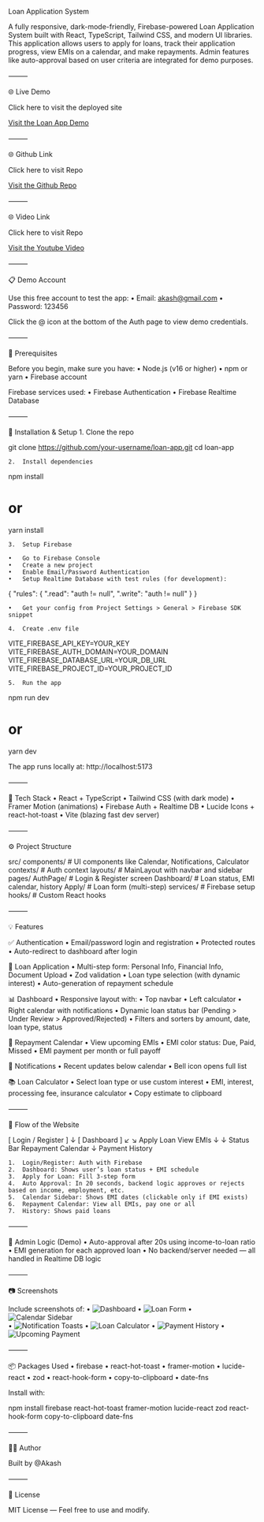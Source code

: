 Loan Application System

A fully responsive, dark-mode-friendly, Firebase-powered Loan Application System built with React, TypeScript, Tailwind CSS, and modern UI libraries. This application allows users to apply for loans, track their application progress, view EMIs on a calendar, and make repayments. Admin features like auto-approval based on user criteria are integrated for demo purposes.

⸻

🌐 Live Demo

Click here to visit the deployed site

[Visit the Loan App Demo](https://loan-application-system-lovat.vercel.app/)

⸻

🌐 Github Link

Click here to visit Repo

[Visit the Github Repo](https://github.com/akash-collab/Loan-Application-System)

⸻

🌐 Video Link

Click here to visit Repo

[Visit the Youtube Video](https://youtu.be/XXFfPRHQIQg?si=xzbS5MJqiNIQ6LYs)

⸻


📋 Demo Account

Use this free account to test the app:
	•	Email: akash@gmail.com
	•	Password: 123456

Click the @ icon at the bottom of the Auth page to view demo credentials.

⸻

🔧 Prerequisites

Before you begin, make sure you have:
	•	Node.js (v16 or higher)
	•	npm or yarn
	•	Firebase account

Firebase services used:
	•	Firebase Authentication
	•	Firebase Realtime Database

⸻

🚀 Installation & Setup
	1.	Clone the repo

git clone https://github.com/your-username/loan-app.git
cd loan-app

	2.	Install dependencies

npm install
# or
yarn install

	3.	Setup Firebase

	•	Go to Firebase Console
	•	Create a new project
	•	Enable Email/Password Authentication
	•	Setup Realtime Database with test rules (for development):

{
  "rules": {
    ".read": "auth != null",
    ".write": "auth != null"
  }
}

	•	Get your config from Project Settings > General > Firebase SDK snippet

	4.	Create .env file

VITE_FIREBASE_API_KEY=YOUR_KEY
VITE_FIREBASE_AUTH_DOMAIN=YOUR_DOMAIN
VITE_FIREBASE_DATABASE_URL=YOUR_DB_URL
VITE_FIREBASE_PROJECT_ID=YOUR_PROJECT_ID

	5.	Run the app

npm run dev
# or
yarn dev

The app runs locally at: http://localhost:5173

⸻

🧩 Tech Stack
	•	React + TypeScript
	•	Tailwind CSS (with dark mode)
	•	Framer Motion (animations)
	•	Firebase Auth + Realtime DB
	•	Lucide Icons + react-hot-toast
	•	Vite (blazing fast dev server)

⸻

⚙️ Project Structure

src/
  components/        # UI components like Calendar, Notifications, Calculator
  contexts/          # Auth context
  layouts/           # MainLayout with navbar and sidebar
  pages/
    AuthPage/        # Login & Register screen
    Dashboard/       # Loan status, EMI calendar, history
    Apply/           # Loan form (multi-step)
  services/          # Firebase setup
  hooks/             # Custom React hooks


⸻

💡 Features

✅ Authentication
	•	Email/password login and registration
	•	Protected routes
	•	Auto-redirect to dashboard after login

🧾 Loan Application
	•	Multi-step form: Personal Info, Financial Info, Document Upload
	•	Zod validation
	•	Loan type selection (with dynamic interest)
	•	Auto-generation of repayment schedule

📊 Dashboard
	•	Responsive layout with:
	•	Top navbar
	•	Left calculator
	•	Right calendar with notifications
	•	Dynamic loan status bar (Pending > Under Review > Approved/Rejected)
	•	Filters and sorters by amount, date, loan type, status

📅 Repayment Calendar
	•	View upcoming EMIs
	•	EMI color status: Due, Paid, Missed
	•	EMI payment per month or full payoff

🔔 Notifications
	•	Recent updates below calendar
	•	Bell icon opens full list

📚 Loan Calculator
	•	Select loan type or use custom interest
	•	EMI, interest, processing fee, insurance calculator
	•	Copy estimate to clipboard

⸻

🔁 Flow of the Website

[ Login / Register ]
        ↓
[ Dashboard ]
    ↙        ↘
Apply Loan     View EMIs
    ↓               ↓
Status Bar     Repayment Calendar
                  ↓
             Payment History

	1.	Login/Register: Auth with Firebase
	2.	Dashboard: Shows user’s loan status + EMI schedule
	3.	Apply for Loan: Fill 3-step form
	4.	Auto Approval: In 20 seconds, backend logic approves or rejects based on income, employment, etc.
	5.	Calendar Sidebar: Shows EMI dates (clickable only if EMI exists)
	6.	Repayment Calendar: View all EMIs, pay one or all
	7.	History: Shows paid loans

⸻

🔐 Admin Logic (Demo)
	•	Auto-approval after 20s using income-to-loan ratio
	•	EMI generation for each approved loan
	•	No backend/server needed — all handled in Realtime DB logic

⸻

📷 Screenshots

Include screenshots of:
	•	![Dashboard](../LoanApplication/src/assets/Screenshots/Dashboard.png)
	•	![Loan Form ](../LoanApplication/src/assets/Screenshots/Loan%20Form.png)
	•	![Calendar Sidebar](../LoanApplication/src/assets/Screenshots/Calendar_Sidebar.png)  
	•	![Notification Toasts](../LoanApplication/src/assets/Screenshots/Notification_Toasts.png) 
	•	![Loan Calculator](../LoanApplication/src/assets/Screenshots/Loan_Calculator.png)
    •	![Payment History](../LoanApplication/src/assets/Screenshots/Payment_History.png)
    •	![Upcoming Payment](../LoanApplication/src/assets/Screenshots/Upcoming_Payments.png)

⸻

📦 Packages Used
	•	firebase
	•	react-hot-toast
	•	framer-motion
	•	lucide-react
	•	zod
	•	react-hook-form
	•	copy-to-clipboard
	•	date-fns

Install with:

npm install firebase react-hot-toast framer-motion lucide-react zod react-hook-form copy-to-clipboard date-fns


⸻

👨‍💻 Author

Built by @Akash

⸻

📄 License

MIT License — Feel free to use and modify.
